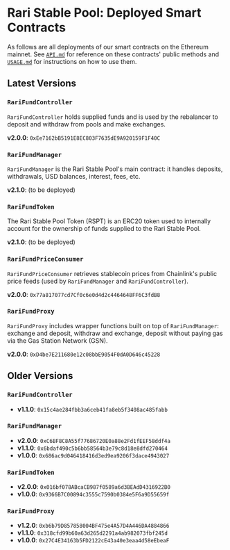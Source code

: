 # Rari Stable Pool: Deployed Smart Contracts

As follows are all deployments of our smart contracts on the Ethereum mainnet. See [`API.md`](API.md) for reference on these contracts' public methods and [`USAGE.md`](USAGE.md) for instructions on how to use them.

## Latest Versions

### `RariFundController`

`RariFundController` holds supplied funds and is used by the rebalancer to deposit and withdraw from pools and make exchanges.

**v2.0.0**: `0xEe7162bB5191E8EC803F7635dE9A920159F1F40C`

### `RariFundManager`

`RariFundManager` is the Rari Stable Pool's main contract: it handles deposits, withdrawals, USD balances, interest, fees, etc.

**v2.1.0**: (to be deployed)

### `RariFundToken`

The Rari Stable Pool Token (RSPT) is an ERC20 token used to internally account for the ownership of funds supplied to the Rari Stable Pool.

**v2.1.0**: (to be deployed)

### `RariFundPriceConsumer`

`RariFundPriceConsumer` retrieves stablecoin prices from Chainlink's public price feeds (used by `RariFundManager` and `RariFundController`).

**v2.0.0**: `0x77a817077cd7Cf0c6e0d4d2c4464648FF6C3fdB8`

### `RariFundProxy`

`RariFundProxy` includes wrapper functions built on top of `RariFundManager`: exchange and deposit, withdraw and exchange, deposit without paying gas via the Gas Station Network (GSN).

**v2.0.0**: `0xD4be7E211680e12c08bbE9054F0dA0D646c45228`

## Older Versions

### `RariFundController`

* **v1.1.0**: `0x15c4ae284fbb3a6ceb41fa8eb5f3408ac485fabb`

### `RariFundManager`

* **v2.0.0**: `0xC6BF8C8A55f77686720E0a88e2Fd1fEEF58ddf4a`
* **v1.1.0**: `0x6bdaf490c5b6bb58564b3e79c8d18e8dfd270464`
* **v1.0.0**: `0x686ac9d046418416d3ed9ea9206f3dace4943027`

### `RariFundToken`

* **v2.0.0**: `0x016bf078ABcaCB987f0589a6d3BEAdD4316922B0`
* **v1.0.0**: `0x9366B7C00894c3555c7590b0384e5F6a9D55659f`

### `RariFundProxy`

* **v1.2.0**: `0xb6b79D857858004BF475e4A57D4A446DA4884866`
* **v1.1.0**: `0x318cfd99b60a63d265d2291a4ab982073fbf245d`
* **v1.0.0**: `0x27C4E34163b5FD2122cE43a40e3eaa4d58eEbeaF`
